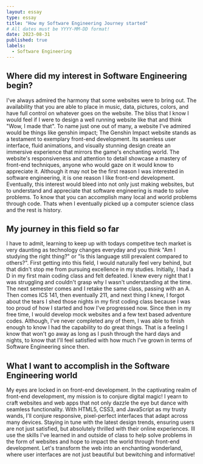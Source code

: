 ```yaml
---
layout: essay
type: essay
title: "How my Software Engineering Journey started"
# All dates must be YYYY-MM-DD format!
date: 2023-08-31
published: true
labels:
  - Software Engineering
---
```


## Where did my interest in Software Engineering begin?

I've always admired the harmony that some websites were to bring out. The availability that you are able to place in music, data, pictures, colors, and have full control on whatever goes on the website. The bliss that I know I would feel if I were to design a well running website like that and think "Wow, I made that". To name just one out of many, a website I've admired would be things like genshin impact; The Genshin Impact website stands as a testament to exemplary front-end development. Its seamless user interface, fluid animations, and visually stunning design create an immersive experience that mirrors the game's enchanting world. The website's responsiveness and attention to detail showcase a mastery of front-end techniques, anyone who would gaze on it would know to appreciate it. Although it may not be the first reason I was interested in software engineering, it is one reason I like front-end development. Eventually, this interest would bleed into not only just making websites, but to understand and appreciate that software engineering is made to solve problems. To know that you can accomplish many local and world problems through code. Thats when I eventually picked up a computer science class and the rest is history.

## My journey in this field so far

I have to admit, learning to keep up with todays competitve tech market is very daunting as technology changes everyday and you think "Am I studying the right thing?" or "Is this language still prevalent compared to others?". First getting into this field, I would naturally feel very behind, but that didn't stop me from pursuing excellence in my studies. Initially, I had a D in my first main coding class and felt defeated. I knew every night that I was struggling and couldn't grasp why I wasn't understanding at the time. The next semester comes and I retake the same class, passing with an A. Then comes ICS 141, then eventually 211, and next thing I knew, I forgot about the tears I shed those nights in my first coding class because I was too proud of how I started and how I've progressed now. Since then in my free time, I would develop mock websites and a few text based adventure codes. Although, I've never completed any of them, I was able to finish enough to know I had the capability to do great things. That is a feeling I know that won't go away as long as I push through the hard days and nights, to know that I'll feel satisfied with how much I've grown in terms of Software Engineering since then.

## What I want to accomplish in the Software Engineering world

My eyes are locked in on front-end development. In the captivating realm of front-end development, my mission is to conjure digital magic! I yearn to craft websites and web apps that not only dazzle the eye but dance with seamless functionality. With HTML5, CSS3, and JavaScript as my trusty wands, I'll conjure responsive, pixel-perfect interfaces that adapt across many devices. Staying in tune with the latest design trends, ensuring users are not just satisfied, but absolutely thrilled with their online experiences. Ill use the skills I've learned in and outside of class to help solve problems in the form of websites and hope to impact the world through front-end development. Let's transform the web into an enchanting wonderland, where user interfaces are not just beautiful but bewitching and informative!
